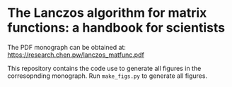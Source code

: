 # The Lanczos algorithm for matrix functions: a handbook for scientists

The PDF monograph can be obtained at: https://research.chen.pw/lanczos_matfunc.pdf

This repository contains the code use to generate all figures in the corresopnding monograph. Run `make_figs.py` to generate all figures. 
